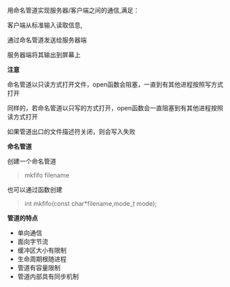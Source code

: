 用命名管道实现服务器/客户端之间的通信,满足：

客户端从标准输入读取信息,

通过命名管道发送给服务器端

服务器端将其输出到屏幕上

**注意**

命名管道以只读方式打开文件，open函数会阻塞，一直到有其他进程按照写方式打开

同样的，若命名管道以只写的方式打开，open函数会一直阻塞到有其他进程按照读方式打开

如果管道出口的文件描述符关闭，则会写入失败

**命名管道**

创建一个命名管道
>mkfifo filename

也可以通过函数创建
>int mkfifo(const char*filename,mode_t mode);
 


**管道的特点**

 - 单向通信
 - 面向字节流
 - 缓冲区大小有限制
 - 生命周期根随进程
 - 管道有容量限制
 - 管道内部具有同步机制
